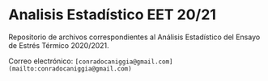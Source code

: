 ﻿# Analisis Estadístico EET 20/21

Repositorio de archivos correspondientes al Análisis Estadístico del Ensayo de Estrés Térmico 2020/2021.

Correo electrónico: `[conradocaniggia@gmail.com](mailto:conradocaniggia@gmail.com)`
